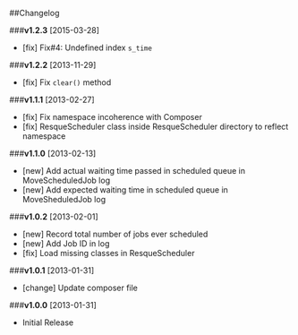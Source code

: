 ##Changelog

###**v1.2.3** [2015-03-28]

* [fix] Fix#4: Undefined index `s_time`

###**v1.2.2** [2013-11-29]

* [fix] Fix `clear()` method

###**v1.1.1** [2013-02-27]

* [fix] Fix namespace incoherence with Composer
* [fix] ResqueScheduler class inside ResqueScheduler directory to reflect namespace

###**v1.1.0** [2013-02-13]

* [new] Add actual waiting time passed in scheduled queue in MoveScheduledJob log
* [new] Add expected waiting time in scheduled queue in MoveSheduledJob log


###**v1.0.2** [2013-02-01]

* [new] Record total number of jobs ever scheduled
* [new] Add Job ID in log
* [fix] Load missing classes in ResqueScheduler

###**v1.0.1** [2013-01-31]

* [change] Update composer file

###**v1.0.0** [2013-01-31]

* Initial Release